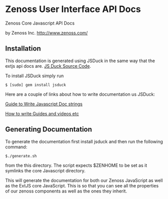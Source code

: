 Zenoss User Interface API Docs
========

Zenoss Core Javascript API Docs

by Zenoss Inc.
<http://www.zenoss.com/>

Installation
------------

This documentation is generated using JSDuck in the same way that the extjs api docs are. [JS Duck Source Code](https://github.com/senchalabs/jsduck).

To install JSDuck simply run

    $ [sudo] gem install jsduck


Here are a couple of links about how to write documentation us JSDuck:

[Guide to Write Javascript Doc strings](https://github.com/senchalabs/jsduck/wiki/Guide)


[How to write Guides and videos etc](https://github.com/senchalabs/jsduck/wiki/Advanced-Usage)

Generating Documentation
------------

To generate the documentation first install jsduck and then run the following command:

    $./generate.sh

from the this directory. The script expects $ZENHOME to be set as it symlinks the core Javascript directory.


This will generate the documentation for both our Zenoss JavaScript as well as the ExtJS core JavaScript. This is so that you can see all the properties
of our zenoss components as well as the ones they inherit.
